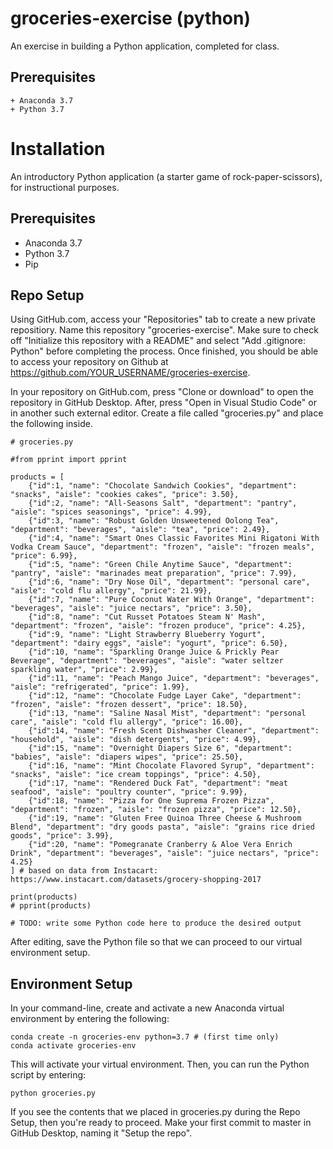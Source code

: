 # groceries-exercise (python)

An exercise in building a Python application, completed for class.

## Prerequisites
    + Anaconda 3.7
    + Python 3.7

# Installation

An introductory Python application (a starter game of rock-paper-scissors), for instructional purposes.

## Prerequisites

  + Anaconda 3.7
  + Python 3.7
  + Pip

## Repo Setup

Using GitHub.com, access your "Repositories" tab to create a new private repositiory. Name this repository "groceries-exercise". Make sure to check off "Initialize this repository with a README" and select "Add .gitignore: Python" before completing the process. Once finished, you should be able to access your repository on Github at https://github.com/YOUR_USERNAME/groceries-exercise.

In your repository on GitHub.com, press "Clone or download" to open the repository in GitHub Desktop. After, press "Open in Visual Studio Code" or in another such external editor. Create a file called "groceries.py" and place the following inside.

    # groceries.py

    #from pprint import pprint

    products = [
        {"id":1, "name": "Chocolate Sandwich Cookies", "department": "snacks", "aisle": "cookies cakes", "price": 3.50},
        {"id":2, "name": "All-Seasons Salt", "department": "pantry", "aisle": "spices seasonings", "price": 4.99},
        {"id":3, "name": "Robust Golden Unsweetened Oolong Tea", "department": "beverages", "aisle": "tea", "price": 2.49},
        {"id":4, "name": "Smart Ones Classic Favorites Mini Rigatoni With Vodka Cream Sauce", "department": "frozen", "aisle": "frozen meals", "price": 6.99},
        {"id":5, "name": "Green Chile Anytime Sauce", "department": "pantry", "aisle": "marinades meat preparation", "price": 7.99},
        {"id":6, "name": "Dry Nose Oil", "department": "personal care", "aisle": "cold flu allergy", "price": 21.99},
        {"id":7, "name": "Pure Coconut Water With Orange", "department": "beverages", "aisle": "juice nectars", "price": 3.50},
        {"id":8, "name": "Cut Russet Potatoes Steam N' Mash", "department": "frozen", "aisle": "frozen produce", "price": 4.25},
        {"id":9, "name": "Light Strawberry Blueberry Yogurt", "department": "dairy eggs", "aisle": "yogurt", "price": 6.50},
        {"id":10, "name": "Sparkling Orange Juice & Prickly Pear Beverage", "department": "beverages", "aisle": "water seltzer sparkling water", "price": 2.99},
        {"id":11, "name": "Peach Mango Juice", "department": "beverages", "aisle": "refrigerated", "price": 1.99},
        {"id":12, "name": "Chocolate Fudge Layer Cake", "department": "frozen", "aisle": "frozen dessert", "price": 18.50},
        {"id":13, "name": "Saline Nasal Mist", "department": "personal care", "aisle": "cold flu allergy", "price": 16.00},
        {"id":14, "name": "Fresh Scent Dishwasher Cleaner", "department": "household", "aisle": "dish detergents", "price": 4.99},
        {"id":15, "name": "Overnight Diapers Size 6", "department": "babies", "aisle": "diapers wipes", "price": 25.50},
        {"id":16, "name": "Mint Chocolate Flavored Syrup", "department": "snacks", "aisle": "ice cream toppings", "price": 4.50},
        {"id":17, "name": "Rendered Duck Fat", "department": "meat seafood", "aisle": "poultry counter", "price": 9.99},
        {"id":18, "name": "Pizza for One Suprema Frozen Pizza", "department": "frozen", "aisle": "frozen pizza", "price": 12.50},
        {"id":19, "name": "Gluten Free Quinoa Three Cheese & Mushroom Blend", "department": "dry goods pasta", "aisle": "grains rice dried goods", "price": 3.99},
        {"id":20, "name": "Pomegranate Cranberry & Aloe Vera Enrich Drink", "department": "beverages", "aisle": "juice nectars", "price": 4.25}
    ] # based on data from Instacart: https://www.instacart.com/datasets/grocery-shopping-2017

    print(products)
    # pprint(products)

    # TODO: write some Python code here to produce the desired output

After editing, save the Python file so that we can proceed to our virtual environment setup.

## Environment Setup

In your command-line, create and activate a new Anaconda virtual environment by entering the following:
   
    conda create -n groceries-env python=3.7 # (first time only)
    conda activate groceries-env

This will activate your virtual environment. Then, you can run the Python script by entering:

    python groceries.py

If you see the contents that we placed in groceries.py during the Repo Setup, then you're ready to proceed. Make your first commit to master in GitHub Desktop, naming it "Setup the repo".